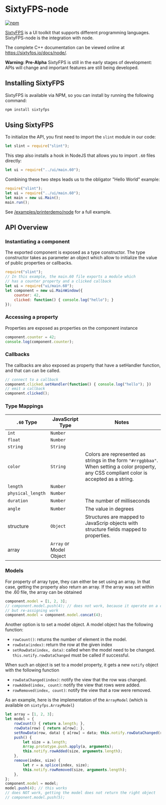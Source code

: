 # SixtyFPS-node

[![npm](https://img.shields.io/npm/v/sixtyfps)](https://www.npmjs.com/package/sixtyfps)

[SixtyFPS](https://sixtyfps.io/) is a UI toolkit that supports different programming languages.
SixtyFPS-node is the integration with node.

The complete C++ documentation can be viewed online at https://sixtyfps.io/docs/node/.

**Warning: Pre-Alpha**
SixtyFPS is still in the early stages of development: APIs will change and important features are still being developed.

## Installing SixtyFPS

SixtyFPS is available via NPM, so you can install by running the following command:

```sh
npm install sixtyfps
```

## Using SixtyFPS

To initialize the API, you first need to import the `slint` module in our code:

```js
let slint = require("slint");
```

This step also installs a hook in NodeJS that allows you to import `.60` files directly:

```js
let ui = require("../ui/main.60");
```

Combining these two steps leads us to the obligator "Hello World" example:

```js
require("slint");
let ui = require("../ui/main.60");
let main = new ui.Main();
main.run();
```

See [/examples/printerdemo/node](/examples/printerdemo/node) for a full example.

## API Overview

### Instantiating a component

The exported component is exposed as a type constructor. The type constructor takes as parameter
an object which allow to initialize the value of public properties or callbacks.

```js
require("slint");
// In this example, the main.60 file exports a module which
// has a counter property and a clicked callback
let ui = require("ui/main.60");
let component = new ui.MainWindow({
    counter: 42,
    clicked: function() { console.log("hello"); }
});
```

### Accessing a property

Properties are exposed as properties on the component instance

```js
component.counter = 42;
console.log(component.counter);
```

### Callbacks

The callbacks are also exposed as property that have a setHandler function, and that can can be called.

```js
// connect to a callback
component.clicked.setHandler(function() { console.log("hello"); })
// emit a callback
component.clicked();
```

### Type Mappings

| `.60` Type | JavaScript Type | Notes |
| --- | --- | --- |
| `int` | `Number` | |
| `float` | `Number` | |
| `string` | `String` | |
| `color` | `String` | Colors are represented as strings in the form `"#rrggbbaa"`. When setting a color property, any CSS compliant color is accepted as a string. |
| `length` | `Number` | |
| `physical_length` | `Number` | |
| `duration` | `Number` | The number of milliseconds |
| `angle` | `Number` | The value in degrees |
| structure | `Object` | Structures are mapped to JavaScrip objects with structure fields mapped to properties. |
| array | `Array` or Model Object | |

### Models

For property of array type, they can either be set using an array.
In that case, getting the property also return an array.
If the array was set within the .60 file, the array can be obtained

```js
component.model = [1, 2, 3];
// component.model.push(4); // does not work, because it operate on a copy
// but re-assigning work
component.model = component.model.concat(4);
```

Another option is to set a model object.  A model object has the following function:

* `rowCount()`: returns the number of element in the model.
* `rowData(index)`: return the row at the given index
* `setRowData(index, data)`: called when the model need to be changed. `this.notify.rowDataChanged` must be called if successful.

When such an object is set to a model property, it gets a new `notify` object with the following function

* `rowDataChanged(index)`: notify the view that the row was changed.
* `rowAdded(index, count)`: notify the view that rows were added.
* `rowRemoved(index, count)`: notify the view that a row were removed.

As an example, here is the implementation of the `ArrayModel` (which is available on `sixtyfps.ArrayModel`)

```js
let array = [1, 2, 3];
let model = {
    rowCount() { return a.length; },
    rowData(row) { return a[row]; },
    setRowData(row, data) { a[row] = data; this.notify.rowDataChanged(row); },
    push() {
        let size = a.length;
        Array.prototype.push.apply(a, arguments);
        this.notify.rowAdded(size, arguments.length);
    },
    remove(index, size) {
        let r = a.splice(index, size);
        this.notify.rowRemoved(size, arguments.length);
    },
};
component.model = model;
model.push(4); // this works
// does NOT work, getting the model does not return the right object
// component.model.push(5);
 ```
